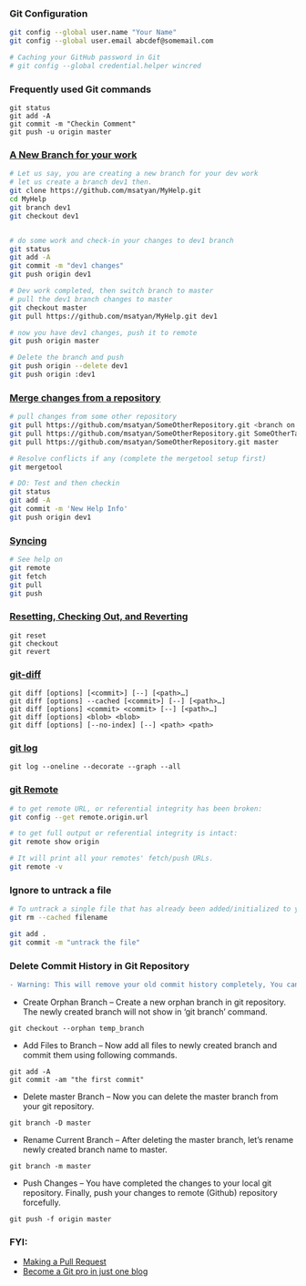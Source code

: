 

### Git Configuration
```bash
git config --global user.name "Your Name"
git config --global user.email abcdef@somemail.com

# Caching your GitHub password in Git
# git config --global credential.helper wincred
```

### Frequently used Git commands
```
git status
git add -A
git commit -m "Checkin Comment"
git push -u origin master
```


### [A New Branch for your work](https://www.atlassian.com/git/tutorials/using-branches)
```bash
# Let us say, you are creating a new branch for your dev work
# let us create a branch dev1 then.
git clone https://github.com/msatyan/MyHelp.git
cd MyHelp
git branch dev1
git checkout dev1


# do some work and check-in your changes to dev1 branch
git status
git add -A
git commit -m "dev1 changes"
git push origin dev1

# Dev work completed, then switch branch to master
# pull the dev1 branch changes to master
git checkout master
git pull https://github.com/msatyan/MyHelp.git dev1

# now you have dev1 changes, push it to remote
git push origin master

# Delete the branch and push
git push origin --delete dev1
git push origin :dev1
```


### [Merge changes from a repository](https://www.atlassian.com/git/tutorials/git-merge)
```bash
# pull changes from some other repository
git pull https://github.com/msatyan/SomeOtherRepository.git <branch on that repo>
git pull https://github.com/msatyan/SomeOtherRepository.git SomeOtherTask
git pull https://github.com/msatyan/SomeOtherRepository.git master

# Resolve conflicts if any (complete the mergetool setup first)
git mergetool

# DO: Test and then checkin
git status
git add -A
git commit -m 'New Help Info'
git push origin dev1
```

### [Syncing](https://www.atlassian.com/git/tutorials/syncing)
```bash
# See help on
git remote
git fetch
git pull
git push
```
### [Resetting, Checking Out, and Reverting](https://www.atlassian.com/git/tutorials/advanced-overview)
```
git reset
git checkout
git revert
```


### [git-diff](https://git-scm.com/docs/git-diff)
```
git diff [options] [<commit>] [--] [<path>…​]
git diff [options] --cached [<commit>] [--] [<path>…​]
git diff [options] <commit> <commit> [--] [<path>…​]
git diff [options] <blob> <blob>
git diff [options] [--no-index] [--] <path> <path>
```


### [git log](https://www.atlassian.com/git/tutorials/git-log)
```
git log --oneline --decorate --graph --all
```

### [git Remote](https://git-scm.com/docs/git-remote)
```bash
# to get remote URL, or referential integrity has been broken:
git config --get remote.origin.url

# to get full output or referential integrity is intact:
git remote show origin

# It will print all your remotes' fetch/push URLs.
git remote -v
```

### Ignore to untrack a file
```bash
# To untrack a single file that has already been added/initialized to your repository
git rm --cached filename

git add .
git commit -m "untrack the file"
```

### Delete Commit History in Git Repository
```diff
- Warning: This will remove your old commit history completely, You can’t recover it again.
```

- Create Orphan Branch – Create a new orphan branch in git repository. The newly created branch will not show in ‘git branch’ command.
```
git checkout --orphan temp_branch
```

- Add Files to Branch – Now add all files to newly created branch and commit them using following commands.
```
git add -A
git commit -am "the first commit"
```

- Delete master Branch – Now you can delete the master branch from your git repository.
```
git branch -D master

```

- Rename Current Branch – After deleting the master branch, let’s rename newly created branch name to master.
```
git branch -m master

```
- Push Changes – You have completed the changes to your local git repository. Finally, push your changes to remote (Github) repository forcefully.
```
git push -f origin master
```


### FYI:
* [Making a Pull Request](https://www.atlassian.com/git/tutorials/making-a-pull-request)
* [Become a Git pro in just one blog](https://itnext.io/become-a-git-pro-in-just-one-blog-a-thorough-guide-to-git-architecture-and-command-line-interface-93fbe9bdb395)


